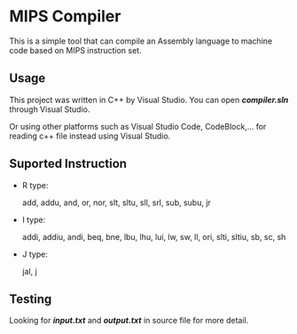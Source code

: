 # MIPS Compiler

This is a simple tool that can compile an Assembly language to machine code based on MIPS instruction set.

## Usage

This project was written in C++ by Visual Studio. You can open ***compiler.sln*** through Visual Studio.

Or using other platforms such as Visual Studio Code, CodeBlock,... for reading c++ file instead using Visual Studio.

## Suported Instruction

- R type:
  
  add, addu, and, or, nor, slt, sltu, sll, srl, sub, subu, jr
  
- I type:

  addi, addiu, andi, beq, bne, lbu, lhu, lui, lw, sw, ll, ori, slti, sltiu, sb, sc, sh
  
- J type:

  jal, j

## Testing

Looking for ***input.txt*** and ***output.txt*** in source file for more detail.
  
